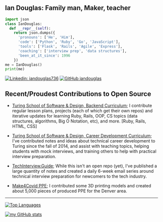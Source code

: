 ## Ian Douglas: Family man, Maker, teacher

```python
import json
class IanDouglas:
  def __repr__(self):
    return json.dumps({
      'pronouns': ['He', 'Him'],
      'code': ['Python', 'Ruby', 'Go', 'JavaScript'],
      'tools': ['Flask', 'Rails', 'Agile', 'Express'],
      'coaching': ['interview prep', 'data structures'],
      'been_at_it_since': 1996
    })
me = IanDouglas()
print(me)
```

[![Linkedin: iandouglas736](https://img.shields.io/badge/-iandouglas736-blue?style=round-square&logo=Linkedin&logoColor=white&link=https://www.linkedin.com/in/iandouglas736/)](https://www.linkedin.com/in/iandouglas736/)
[![GitHub iandouglas](https://img.shields.io/github/followers/iandouglas?label=follow&style=social)](https://github.com/iandouglas )


## Recent/Proudest Contributions to Open Source
  
- [Turing School of Software & Design, Backend Curriculum](https://github.com/turingschool/backend-curriculum-site); I contribute regular lesson plans, projects (each of which get their own repos) and iterative updates for learning Ruby, Rails, OOP, CS topics (data structures, algorithms, Big O Notation, etc), and more. [Ruby, Rails, HTML, CSS]

- [Turing School of Software & Design, Career Development Curriculum](https://github.com/turingschool/career-development-curriculum-site); I've contributed notes and ideas about technical career development to Turing since the fall of 2014, and assist with teaching topics, helping students with mock interviews, and training others to help with practical interview preparation.

- [TechInterview.Guide](https://techinterview.guide); While this isn't an open repo (yet), I've published a large quantity of notes and created a daily 6-week email series around technical interview preparation for newcomers to the tech industry.

- [Make4Covid PPE](https://github.com/make4covidstack/Stack-Experiments); I contributed some 3D printing models and created about 5,000 pieces of produced PPE for the Denver area.

---

[![Top Languages](https://github-readme-stats.vercel.app/api/top-langs/?username=iandouglas&layout=compact)](https://github.com/anuraghazra/github-readme-stats)

[![my GitHub stats](https://github-readme-stats.vercel.app/api?username=iandouglas&show_icons=true&theme=nord&count_private=true)](https://github.com/anuraghazra/github-readme-stats)
